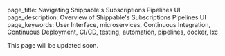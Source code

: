 page_title: Navigating Shippable's Subscriptions Pipelines UI
page_description: Overview of Shippable's Subscriptions Pipelines UI
page_keywords: User Interface, microservices, Continuous Integration, Continuous Deployment, CI/CD, testing, automation, pipelines, docker, lxc


This page will be updated soon.
